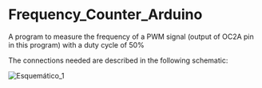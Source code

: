 # Frequency_Counter_Arduino

A program to measure the frequency of a PWM signal (output of OC2A pin in this program) with a duty cycle of 50%

The connections needed are described in the following schematic:

![Esquemático_1](https://user-images.githubusercontent.com/68208538/135016626-e32888f9-831b-4cc6-814e-11c9b6efb0a4.PNG)
